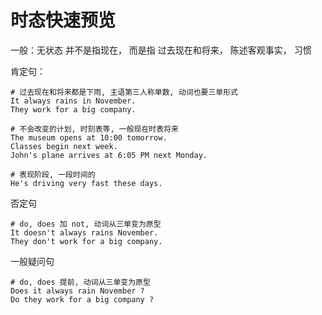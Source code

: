 # 时态快速预览

一般：无状态
并不是指现在， 而是指 过去现在和将来， 陈述客观事实， 习惯



肯定句：
```text
# 过去现在和将来都是下雨, 主语第三人称单数, 动词也要三单形式
It always rains in November.
They work for a big company.

# 不会改变的计划, 时刻表等, 一般现在时表将来
The museum opens at 10:00 tomorrow.
Classes begin next week.
John's plane arrives at 6:05 PM next Monday.

# 表现阶段, 一段时间的
He's driving very fast these days.
```


否定句
```text
# do, does 加 not, 动词从三单变为原型
It doesn't always rains November.
They don't work for a big company.
```


一般疑问句
```text
# do, does 提前, 动词从三单变为原型
Does it always rain November ?
Do they work for a big company ?
```